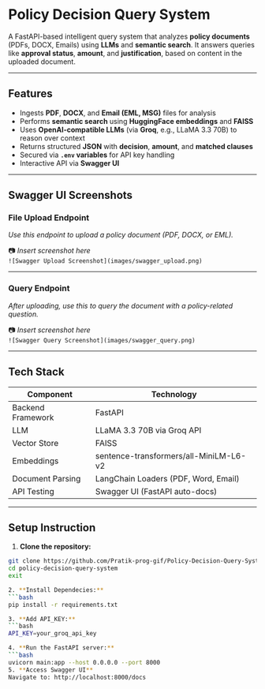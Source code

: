 #  Policy Decision Query System

A FastAPI-based intelligent query system that analyzes **policy documents** (PDFs, DOCX, Emails) using **LLMs** and **semantic search**. It answers queries like **approval status**, **amount**, and **justification**, based on content in the uploaded document.

---

##  Features

-  Ingests **PDF**, **DOCX**, and **Email (EML, MSG)** files for analysis  
-  Performs **semantic search** using **HuggingFace embeddings** and **FAISS**  
-  Uses **OpenAI-compatible LLMs** (via **Groq**, e.g., LLaMA 3.3 70B) to reason over context  
-  Returns structured **JSON** with **decision**, **amount**, and **matched clauses**  
-  Secured via **`.env` variables** for API key handling  
-  Interactive API via **Swagger UI**

---

## Swagger UI Screenshots

###  File Upload Endpoint

_Use this endpoint to upload a policy document (PDF, DOCX, or EML)._

📷 _Insert screenshot here_  
`![Swagger Upload Screenshot](images/swagger_upload.png)`

---

### Query Endpoint

_After uploading, use this to query the document with a policy-related question._

📷 _Insert screenshot here_  
`![Swagger Query Screenshot](images/swagger_query.png)`

---

## Tech Stack

| Component          | Technology                                     |
|-------------------|------------------------------------------------|
| Backend Framework  | FastAPI                                        |
| LLM                | LLaMA 3.3 70B via Groq API                     |
| Vector Store       | FAISS                                          |
| Embeddings         | sentence-transformers/all-MiniLM-L6-v2        |
| Document Parsing   | LangChain Loaders (PDF, Word, Email)          |
| API Testing        | Swagger UI (FastAPI auto-docs)                |

---

##  Setup Instruction
 1. **Clone the repository:**
   ```bash
   git clone https://github.com/Pratik-prog-gif/Policy-Decision-Query-System.git
   cd policy-decision-query-system
   exit
   
2. **Install Dependecies:**
   ```bash
   pip install -r requirements.txt

3. **Add API_KEY:**
   ```bash
   API_KEY=your_groq_api_key

4. **Run the FastAPI server:**
   ```bash
   uvicorn main:app --host 0.0.0.0 --port 8000
5. **Access Swagger UI**
   Navigate to: http://localhost:8000/docs



